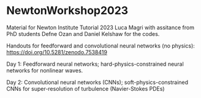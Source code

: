 # NewtonWorkshop2023
Material for Newton Institute Tutorial 2023
Luca Magri with assitance from PhD students Defne Ozan and Daniel Kelshaw for the codes.

Handouts for feedforward and convolutional neural networks (no physics): https://doi.org/10.5281/zenodo.7538419

Day 1: Feedforward neural networks; hard-physics-constrained neural networks for nonlinear waves.

Day 2: Convolutional neural networks (CNNs); soft-physics-constrained CNNs for super-resolution of turbulence (Navier-Stokes PDEs)

